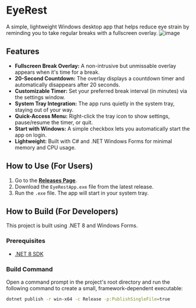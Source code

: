 # EyeRest
A simple, lightweight Windows desktop app that helps reduce eye strain by reminding you to take regular breaks with a fullscreen overlay.
![image](https://github.com/user-attachments/assets/8ab023eb-96f4-4a4f-974b-0824cdb90f40)



## Features

-   **Fullscreen Break Overlay:** A non-intrusive but unmissable overlay appears when it's time for a break.
-   **20-Second Countdown:** The overlay displays a countdown timer and automatically disappears after 20 seconds.
-   **Customizable Timer:** Set your preferred break interval (in minutes) via the settings window.
-   **System Tray Integration:** The app runs quietly in the system tray, staying out of your way.
-   **Quick-Access Menu:** Right-click the tray icon to show settings, pause/resume the timer, or quit.
-   **Start with Windows:** A simple checkbox lets you automatically start the app on login.
-   **Lightweight:** Built with C# and .NET Windows Forms for minimal memory and CPU usage.

## How to Use (For Users)

1.  Go to the [**Releases Page**](https://github.com/anish-thapa/EyeRest/releases). 
2.  Download the `EyeRestApp.exe` file from the latest release.
3.  Run the `.exe` file. The app will start in your system tray.

## How to Build (For Developers)

This project is built using .NET 8 and Windows Forms.

### Prerequisites

-   [.NET 8 SDK](https://dotnet.microsoft.com/download/dotnet/8.0)

### Build Command

Open a command prompt in the project's root directory and run the following command to create a small, framework-dependent executable:

```bash
dotnet publish -r win-x64 -c Release -p:PublishSingleFile=true
